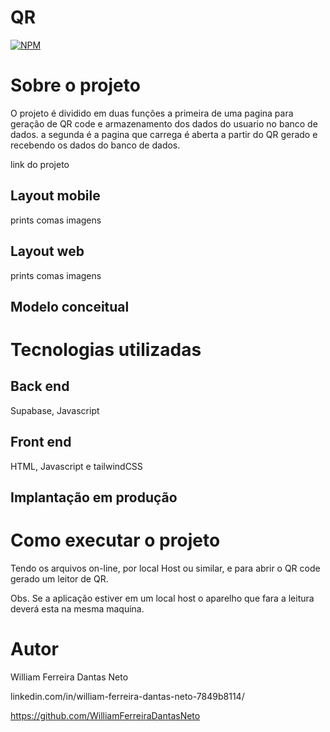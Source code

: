 # QR
[![NPM](https://img.shields.io/npm/l/react)](https://github.com/Prisccca/modelo-README/blob/main/LICENCE)

# Sobre o projeto

O projeto é dividido em duas funções a primeira de uma pagina para geração de QR code e armazenamento dos dados do usuario no banco de dados.
a segunda é a pagina que carrega é aberta a partir do QR gerado e recebendo os dados do banco de dados.

link do projeto

## Layout mobile

prints comas imagens



## Layout web

prints comas imagens


## Modelo conceitual


# Tecnologias utilizadas
## Back end

Supabase, Javascript

## Front end

HTML, Javascript e tailwindCSS 

## Implantação em produção

# Como executar o projeto

Tendo os arquivos on-line, por local Host ou similar, e para abrir o QR code gerado um leitor de QR.

Obs. Se a aplicação estiver em um local host o aparelho que fara a leitura deverá esta na mesma maquina.


# Autor

William Ferreira Dantas Neto

linkedin.com/in/william-ferreira-dantas-neto-7849b8114/

https://github.com/WilliamFerreiraDantasNeto

